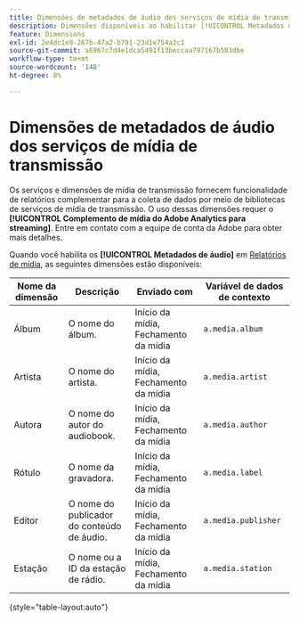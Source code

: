 ```yaml
---
title: Dimensões de metadados de áudio dos serviços de mídia de transmissão
description: Dimensões disponíveis ao habilitar [!UICONTROL Metadados de áudio] para um conjunto de relatórios.
feature: Dimensions
exl-id: 2e4dc1e9-267b-47a2-b791-23d1e754a2c1
source-git-commit: a6967c7d4e1dca5491f13beccaa797167b503d6e
workflow-type: tm+mt
source-wordcount: '148'
ht-degree: 8%

---
```


# Dimensões de metadados de áudio dos serviços de mídia de transmissão

Os serviços e dimensões de mídia de transmissão fornecem funcionalidade de relatórios complementar para a coleta de dados por meio de bibliotecas de serviços de mídia de transmissão. O uso dessas dimensões requer o **[!UICONTROL Complemento de mídia do Adobe Analytics para streaming]**. Entre em contato com a equipe de conta da Adobe para obter mais detalhes.

Quando você habilita os **[!UICONTROL Metadados de áudio]** em [Relatórios de mídia](/help/admin/tools/manage-rs/edit-settings/media-management.md), as seguintes dimensões estão disponíveis:

| Nome da dimensão | Descrição | Enviado com | Variável de dados de contexto |
| --- | --- | --- | --- |
| Álbum | O nome do álbum. | Início da mídia, Fechamento da mídia | `a.media.album` |
| Artista | O nome do artista. | Início da mídia, Fechamento da mídia | `a.media.artist` |
| Autora | O nome do autor do audiobook. | Início da mídia, Fechamento da mídia | `a.media.author` |
| Rótulo | O nome da gravadora. | Início da mídia, Fechamento da mídia | `a.media.label` |
| Editor | O nome do publicador do conteúdo de áudio. | Início da mídia, Fechamento da mídia | `a.media.publisher` |
| Estação | O nome ou a ID da estação de rádio. | Início da mídia, Fechamento da mídia | `a.media.station` |

{style="table-layout:auto"}
